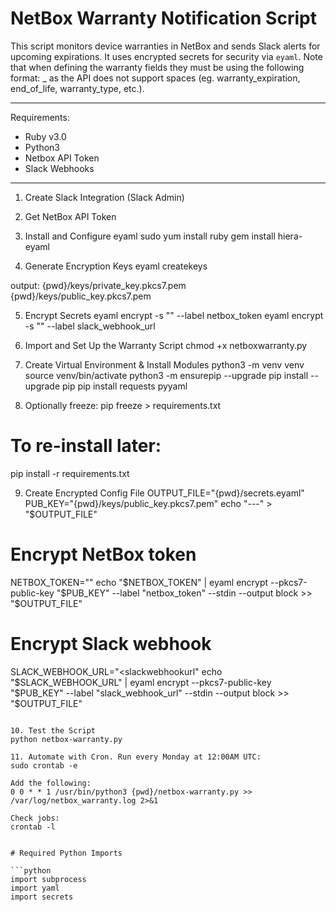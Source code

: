 # NetBox Warranty Notification Script

This script monitors device warranties in NetBox and sends Slack alerts for upcoming expirations. It uses encrypted secrets for security via `eyaml`. Note that when defining the warranty fields they must be using the following format: <customfield>_<customfield> as the API does not support spaces (eg. warranty_expiration, end_of_life, warranty_type, etc.).

---
Requirements:
- Ruby v3.0
- Python3
- Netbox API Token
- Slack Webhooks

---
1. Create Slack Integration (Slack Admin)
2. Get NetBox API Token
3. Install and Configure eyaml
sudo yum install ruby
gem install hiera-eyaml

4. Generate Encryption Keys
eyaml createkeys

output:
{pwd}/keys/private_key.pkcs7.pem
{pwd}/keys/public_key.pkcs7.pem

5. Encrypt Secrets
eyaml encrypt -s "<netboxtoken>" --label netbox_token
eyaml encrypt -s "<slackwebhookurl>" --label slack_webhook_url

6. Import and Set Up the Warranty Script
chmod +x netboxwarranty.py

7. Create Virtual Environment & Install Modules
python3 -m venv venv
source venv/bin/activate
python3 -m ensurepip --upgrade
pip install --upgrade pip
pip install requests pyyaml

8. Optionally freeze:
pip freeze > requirements.txt
# To re-install later:
pip install -r requirements.txt

9. Create Encrypted Config File
OUTPUT_FILE="{pwd}/secrets.eyaml"
PUB_KEY="{pwd}/keys/public_key.pkcs7.pem"
echo "---" > "$OUTPUT_FILE"

# Encrypt NetBox token
NETBOX_TOKEN="<netboxapitoken>"
echo "$NETBOX_TOKEN" | eyaml encrypt --pkcs7-public-key "$PUB_KEY" --label "netbox_token" --stdin --output block >> "$OUTPUT_FILE"

# Encrypt Slack webhook
SLACK_WEBHOOK_URL="<slackwebhookurl"
echo "$SLACK_WEBHOOK_URL" | eyaml encrypt --pkcs7-public-key "$PUB_KEY" --label "slack_webhook_url" --stdin --output block >> "$OUTPUT_FILE"
```

10. Test the Script
python netbox-warranty.py

11. Automate with Cron. Run every Monday at 12:00AM UTC:
sudo crontab -e

Add the following:
0 0 * * 1 /usr/bin/python3 {pwd}/netbox-warranty.py >> /var/log/netbox_warranty.log 2>&1

Check jobs:
crontab -l


# Required Python Imports

```python
import subprocess
import yaml
import secrets
```
